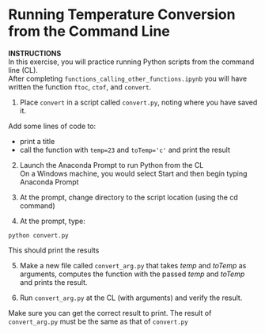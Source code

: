 # Running Temperature Conversion from the Command Line

**INSTRUCTIONS**  
In this exercise, you will practice running Python scripts from the command line (CL).  
After completing `functions_calling_other_functions.ipynb` you will have written the function `ftoc`, `ctof`, and `convert`.

1) Place `convert` in a script called `convert.py`, noting where you have saved it.  

Add some lines of code to:
- print a title
- call the function with `temp=23` and `toTemp='c'` and print the result

2) Launch the Anaconda Prompt to run Python from the CL  
On a Windows machine, you would select Start and then begin typing Anaconda Prompt  

3) At the prompt, change directory to the script location (using the cd command)  
4) At the prompt, type:

`python convert.py`

This should print the results

5) Make a new file called `convert_arg.py` that takes *temp* and *toTemp* as arguments, computes the function with the passed *temp* and *toTemp* and prints the result.  

6) Run `convert_arg.py` at the CL (with arguments) and verify the result. 

Make sure you can get the correct result to print. The result of `convert_arg.py` must be the same as that of `convert.py`
